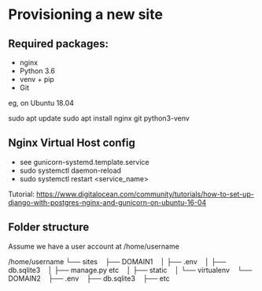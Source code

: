 Provisioning a new site
=======================

## Required packages:

* nginx
* Python 3.6
* venv + pip
* Git

eg, on Ubuntu 18.04

sudo apt update
sudo apt install nginx git python3-venv

## Nginx Virtual Host config

* see gunicorn-systemd.template.service
* sudo systemctl daemon-reload
* sudo systemctl restart <service_name>


Tutorial:
https://www.digitalocean.com/community/tutorials/how-to-set-up-django-with-postgres-nginx-and-gunicorn-on-ubuntu-16-04

## Folder structure

Assume we have a user account at /home/username

/home/username
└── sites
    ├── DOMAIN1
    │    ├── .env
    │    ├── db.sqlite3
    │    ├── manage.py etc
    │    ├── static
    │    └── virtualenv
    └── DOMAIN2
         ├── .env
         ├── db.sqlite3
         ├── etc

